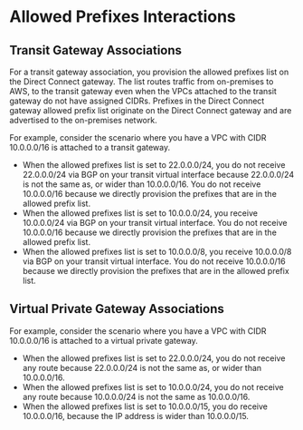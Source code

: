 # Allowed Prefixes Interactions<a name="allowed-to-prefixes"></a>

## Transit Gateway Associations<a name="allowed-to-prefixes-transit-gateway"></a>

For a transit gateway association, you provision the allowed prefixes list on the Direct Connect gateway\. The list routes traffic from on\-premises to AWS, to the transit gateway even when the VPCs attached to the transit gateway do not have assigned CIDRs\. Prefixes in the Direct Connect gateway allowed prefix list originate on the Direct Connect gateway and are advertised to the on\-premises network\.

For example, consider the scenario where you have a VPC with CIDR 10\.0\.0\.0/16 is attached to a transit gateway\.
+ When the allowed prefixes list is set to 22\.0\.0\.0/24, you do not receive 22\.0\.0\.0/24 via BGP on your transit virtual interface because 22\.0\.0\.0/24 is not the same as, or wider than 10\.0\.0\.0/16\. You do not receive 10\.0\.0\.0/16 because we directly provision the prefixes that are in the allowed prefix list\.
+ When the allowed prefixes list is set to 10\.0\.0\.0/24, you receive 10\.0\.0\.0/24 via BGP on your transit virtual interface\. You do not receive 10\.0\.0\.0/16 because we directly provision the prefixes that are in the allowed prefix list\.
+ When the allowed prefixes list is set to 10\.0\.0\.0/8, you receive 10\.0\.0\.0/8 via BGP on your transit virtual interface\. You do not receive 10\.0\.0\.0/16 because we directly provision the prefixes that are in the allowed prefix list\.

## Virtual Private Gateway Associations<a name="allowed-to-prefixes-virtual-private-gateway"></a>

For example, consider the scenario where you have a VPC with CIDR 10\.0\.0\.0/16 is attached to a virtual private gateway\.
+ When the allowed prefixes list is set to 22\.0\.0\.0/24, you do not receive any route because 22\.0\.0\.0/24 is not the same as, or wider than 10\.0\.0\.0/16\.
+ When the allowed prefixes list is set to 10\.0\.0\.0/24, you do not receive any route because 10\.0\.0\.0/24 is not the same as 10\.0\.0\.0/16\.
+ When the allowed prefixes list is set to 10\.0\.0\.0/15, you do receive 10\.0\.0\.0/16, because the IP address is wider than 10\.0\.0\.0/15\.
